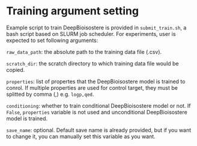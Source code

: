 # Training argument setting

Example script to train DeepBioisostere is provided in `submit_train.sh`, a bash script based on SLURM job scheduler.
For experiments, user is expected to set following arguments:

`raw_data_path`: the absolute path to the training data file (.csv).

`scratch_dir`: the scratch directory to which training data file would be copied. 

`properties`: list of propertes that the DeepBioisostere model is trained to conrol. If multiple properties are used for control target, they must be splitted by comma (,) e.g. `logp,qed`.

`conditioning`: whether to train conditional DeepBioisostere model or not. If `False`, `properties` variable is not used and unconditional DeepBioisostere model is trained.

`save_name`: optional. Default save name is already provided, but if you want to change it, you can manually set this variable as you want.
